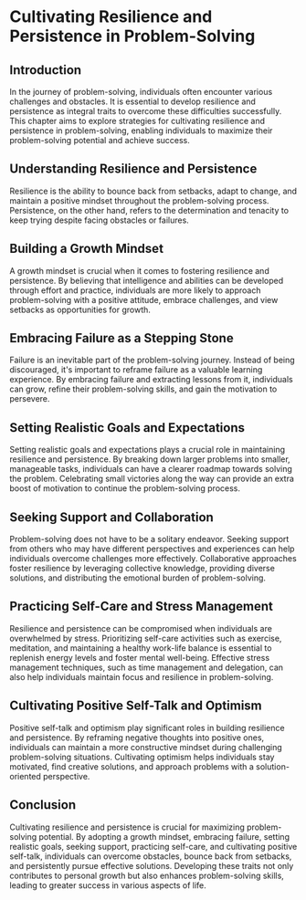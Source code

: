 # Cultivating Resilience and Persistence in Problem-Solving

## Introduction

In the journey of problem-solving, individuals often encounter various challenges and obstacles. It is essential to develop resilience and persistence as integral traits to overcome these difficulties successfully. This chapter aims to explore strategies for cultivating resilience and persistence in problem-solving, enabling individuals to maximize their problem-solving potential and achieve success.

## Understanding Resilience and Persistence

Resilience is the ability to bounce back from setbacks, adapt to change, and maintain a positive mindset throughout the problem-solving process. Persistence, on the other hand, refers to the determination and tenacity to keep trying despite facing obstacles or failures.

## Building a Growth Mindset

A growth mindset is crucial when it comes to fostering resilience and persistence. By believing that intelligence and abilities can be developed through effort and practice, individuals are more likely to approach problem-solving with a positive attitude, embrace challenges, and view setbacks as opportunities for growth.

## Embracing Failure as a Stepping Stone

Failure is an inevitable part of the problem-solving journey. Instead of being discouraged, it's important to reframe failure as a valuable learning experience. By embracing failure and extracting lessons from it, individuals can grow, refine their problem-solving skills, and gain the motivation to persevere.

## Setting Realistic Goals and Expectations

Setting realistic goals and expectations plays a crucial role in maintaining resilience and persistence. By breaking down larger problems into smaller, manageable tasks, individuals can have a clearer roadmap towards solving the problem. Celebrating small victories along the way can provide an extra boost of motivation to continue the problem-solving process.

## Seeking Support and Collaboration

Problem-solving does not have to be a solitary endeavor. Seeking support from others who may have different perspectives and experiences can help individuals overcome challenges more effectively. Collaborative approaches foster resilience by leveraging collective knowledge, providing diverse solutions, and distributing the emotional burden of problem-solving.

## Practicing Self-Care and Stress Management

Resilience and persistence can be compromised when individuals are overwhelmed by stress. Prioritizing self-care activities such as exercise, meditation, and maintaining a healthy work-life balance is essential to replenish energy levels and foster mental well-being. Effective stress management techniques, such as time management and delegation, can also help individuals maintain focus and resilience in problem-solving.

## Cultivating Positive Self-Talk and Optimism

Positive self-talk and optimism play significant roles in building resilience and persistence. By reframing negative thoughts into positive ones, individuals can maintain a more constructive mindset during challenging problem-solving situations. Cultivating optimism helps individuals stay motivated, find creative solutions, and approach problems with a solution-oriented perspective.

## Conclusion

Cultivating resilience and persistence is crucial for maximizing problem-solving potential. By adopting a growth mindset, embracing failure, setting realistic goals, seeking support, practicing self-care, and cultivating positive self-talk, individuals can overcome obstacles, bounce back from setbacks, and persistently pursue effective solutions. Developing these traits not only contributes to personal growth but also enhances problem-solving skills, leading to greater success in various aspects of life.
